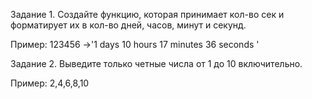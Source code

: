 Задание 1. Создайте функцию, которая принимает кол-во сек и форматирует их в кол-во дней, часов, минут и секунд.

Пример: 123456 ->'1 days 10 hours 17 minutes 36 seconds '

Задание 2. Выведите только четные числа от 1 до 10 включительно.

Пример: 2,4,6,8,10 
